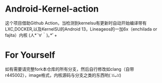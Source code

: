 # Android-Kernel-action
这个项目借助Github Action，当检测到kernelsu有更新时自动开始编译带有LXC,DOCKER,以及KernelSU的Android 13，Lineageos的一加6x（enchilada or fajita）内核 (⁠人⁠*⁠´⁠∀⁠｀⁠)⁠｡⁠*ﾟ⁠+
# For Yourself
如有需要请完整fork本仓库的所有分支，然后自行修改如clang（自带r445002），image格式，内核源码与分支之类的东西哟(⁠ ⁠ꈍ⁠ᴗ⁠ꈍ⁠)
